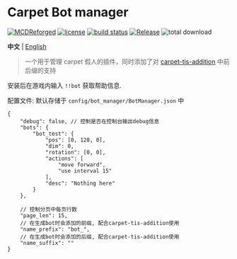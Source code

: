 # Carpet Bot manager

[![MCDReforged](https://img.shields.io/badge/dynamic/json?label=MCDReforged&query=dependencies.mcdreforged&url=https%3A%2F%2Fraw.githubusercontent.com%2FFAS-Server%2FCarpetBotManager%2Fmaster%2Fmcdreforged.plugin.json&style=plastic)](https://github.com/Fallen-Breath/MCDReforged)
[![license](https://img.shields.io/github/license/FAS-Server/CarpetBotManager)](https://github.com/FAS-Server/CarpetBotManager/blob/main/LICENSE)
[![build status](https://img.shields.io/github/actions/workflow/status/FAS-Server/CarpetBotManager/ci.yml?branch=main&label=build&style=plastic)](https://github.com/FAS-Server/CarpetBotManager/actions)
[![Release](https://img.shields.io/github/v/release/FAS-Server/CarpetBotManager?style=plastic)](https://github.com/FAS-Server/CarpetBotManager/releases/latest)
![total download](https://img.shields.io/github/downloads/FAS-Server/CarpetBotManager/total?label=total%20download&style=plastic)

**中文** | [English](./README_EN.md)

> 一个用于管理 carpet 假人的插件，同时添加了对 [carpet-tis-addition](https://github.com/TISUnion/Carpet-TIS-Addition) 中前后缀的支持

安装后在游戏内输入 `!!bot` 获取帮助信息.

配置文件: 默认存储于 `config/bot_manager/BotManager.json` 中
```json5
{
    "debug": false, // 控制是否在控制台输出debug信息
    "bots": {
        "bot_test": {
            "pos": [0, 128, 0],
            "dim": 0,
            "rotation": [0, 0],
            "actions": [
                "move forward",
                "use interval 15"
            ],
            "desc": "Nothing here"
        }
    },
  
    // 控制分页中每页行数
    "page_len": 15,
    // 在生成bot时会添加的前缀, 配合carpet-tis-addition使用
    "name_prefix": "bot_",
    // 在生成bot时会添加的后缀, 配合carpet-tis-addition使用
    "name_suffix": ""
}
```